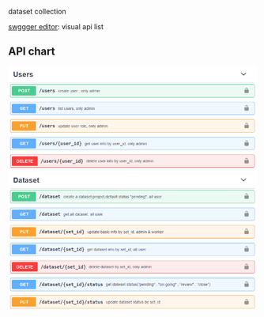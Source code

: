 dataset collection

[swggger editor](https://editor.swagger.io/#): visual api list

## API chart
![api](picture/api.png "API chart")
